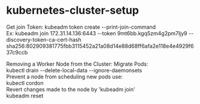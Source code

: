 # kubernetes-cluster-setup

Get join Token:
   kubeadm token create --print-join-command<br>
   Ex: kubeadm join 172.31.14.136:6443 --token 9mt6bb.kgq5zm4g2pm7ljy9 --discovery-token-ca-cert-hash   sha256:802909381775fbb3115452a21a08d14e88d68ff6afa2e118e4e4929f637c9ccb
   
Removing a Worker Node from the Cluster:
   Migrate Pods:<br>
     kubectl drain  <node-name> --delete-local-data --ignore-daemonsets<br>
   Prevent a node from scheduling new pods use:<br>
     kubectl cordon <node-name><br>
   Revert changes made to the node by 'kubeadm join'<br>
     kubeadm reset
